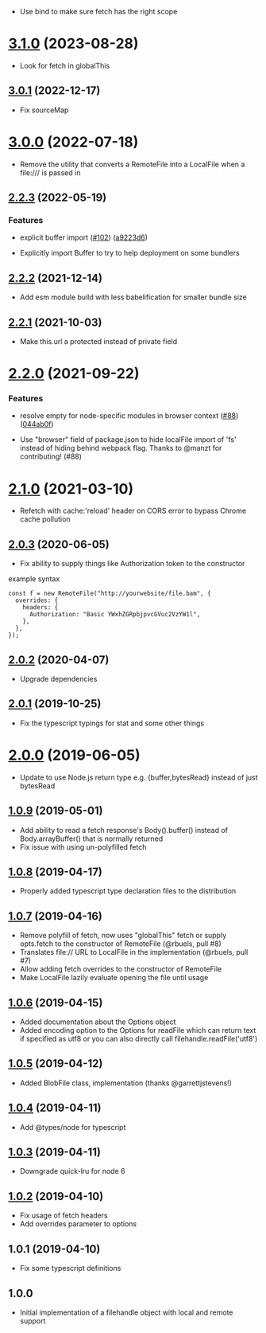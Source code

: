 - Use bind to make sure fetch has the right scope

# [3.1.0](https://github.com/GMOD/generic-filehandle/compare/v3.0.1...v3.1.0) (2023-08-28)

- Look for fetch in globalThis

## [3.0.1](https://github.com/GMOD/generic-filehandle/compare/v3.0.0...v3.0.1) (2022-12-17)

- Fix sourceMap

# [3.0.0](https://github.com/GMOD/generic-filehandle/compare/v2.2.3...v3.0.0) (2022-07-18)

- Remove the utility that converts a RemoteFile into a LocalFile when a file:/// is passed in

## [2.2.3](https://github.com/GMOD/generic-filehandle/compare/v2.2.2...v2.2.3) (2022-05-19)

### Features

- explicit buffer import ([#102](https://github.com/GMOD/generic-filehandle/issues/102)) ([a9223d6](https://github.com/GMOD/generic-filehandle/commit/a9223d65c4f19c59e86c0959c0512f2f83fd6ab0))

* Explicitly import Buffer to try to help deployment on some bundlers

## [2.2.2](https://github.com/GMOD/generic-filehandle/compare/v2.2.1...v2.2.2) (2021-12-14)

- Add esm module build with less babelification for smaller bundle size

## [2.2.1](https://github.com/GMOD/generic-filehandle/compare/v2.2.0...v2.2.1) (2021-10-03)

- Make this.url a protected instead of private field

# [2.2.0](https://github.com/GMOD/generic-filehandle/compare/v2.1.0...v2.2.0) (2021-09-22)

### Features

- resolve empty for node-specific modules in browser context ([#88](https://github.com/GMOD/generic-filehandle/issues/88)) ([044ab0f](https://github.com/GMOD/generic-filehandle/commit/044ab0f581c6937f98e309855e50f5102c0a94e8))

* Use "browser" field of package.json to hide localFile import of 'fs' instead of hiding behind webpack flag. Thanks to @manzt for contributing! (#88)

# [2.1.0](https://github.com/GMOD/generic-filehandle/compare/v2.0.3...v2.1.0) (2021-03-10)

- Refetch with cache:'reload' header on CORS error to bypass Chrome cache pollution

## [2.0.3](https://github.com/GMOD/generic-filehandle/compare/v2.0.2...v2.0.3) (2020-06-05)

- Fix ability to supply things like Authorization token to the constructor

example syntax

```
const f = new RemoteFile("http://yourwebsite/file.bam", {
  overrides: {
    headers: {
      Authorization: "Basic YWxhZGRpbjpvcGVuc2VzYW1l",
    },
  },
});
```

## [2.0.2](https://github.com/GMOD/generic-filehandle/compare/v2.0.1...v2.0.2) (2020-04-07)

- Upgrade dependencies

## [2.0.1](https://github.com/GMOD/generic-filehandle/compare/v2.0.0...v2.0.1) (2019-10-25)

- Fix the typescript typings for stat and some other things

# [2.0.0](https://github.com/GMOD/generic-filehandle/compare/v1.0.9...v2.0.0) (2019-06-05)

- Update to use Node.js return type e.g. {buffer,bytesRead} instead of just bytesRead

## [1.0.9](https://github.com/GMOD/generic-filehandle/compare/v1.0.8...v1.0.9) (2019-05-01)

- Add ability to read a fetch response's Body().buffer() instead of Body.arrayBuffer() that is normally returned
- Fix issue with using un-polyfilled fetch

## [1.0.8](https://github.com/GMOD/generic-filehandle/compare/v1.0.7...v1.0.8) (2019-04-17)

- Properly added typescript type declaration files to the distribution

## [1.0.7](https://github.com/GMOD/generic-filehandle/compare/v1.0.6...v1.0.7) (2019-04-16)

- Remove polyfill of fetch, now uses "globalThis" fetch or supply opts.fetch to the constructor of RemoteFile (@rbuels, pull #8)
- Translates file:// URL to LocalFile in the implementation (@rbuels, pull #7)
- Allow adding fetch overrides to the constructor of RemoteFile
- Make LocalFile lazily evaluate opening the file until usage

## [1.0.6](https://github.com/GMOD/generic-filehandle/compare/v1.0.5...v1.0.6) (2019-04-15)

- Added documentation about the Options object
- Added encoding option to the Options for readFile which can return text if specified as utf8 or you can also directly call filehandle.readFile('utf8')

## [1.0.5](https://github.com/cmdcolin/generic-filehandle/compare/v1.0.4...v1.0.5) (2019-04-12)

- Added BlobFile class, implementation (thanks @garrettjstevens!)

## [1.0.4](https://github.com/cmdcolin/node-filehandle/compare/v1.0.2...v1.0.4) (2019-04-11)

- Add @types/node for typescript

## [1.0.3](https://github.com/cmdcolin/node-filehandle/compare/v1.0.2...v1.0.3) (2019-04-11)

- Downgrade quick-lru for node 6

## [1.0.2](https://github.com/cmdcolin/node-filehandle/compare/v1.0.1...v1.0.2) (2019-04-10)

- Fix usage of fetch headers
- Add overrides parameter to options

## 1.0.1 (2019-04-10)

- Fix some typescript definitions

## 1.0.0

- Initial implementation of a filehandle object with local and remote support
